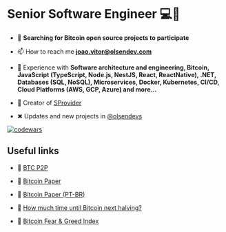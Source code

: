 
<h1>Senior Software Engineer 💻🧡</h1>


- 📢 **Searching for Bitcoin open source projects to participate**

- 📫 How to reach me **joao.vitor@olsendev.com**

- 💬 Experience with **Software architecture and engineering, Bitcoin, JavaScript (TypeScript, Node.js, NestJS, React, ReactNative),  .NET,  Databases (SQL, NoSQL), Microservices, Docker, Kubernetes, CI/CD, Cloud Platforms (AWS, GCP, Azure) and more...**

- 🧡 Creator of [SProvider](https://spiketospike.com)

- ✖ Updates and new projects in [@olsendevs](https://twitter.com/olsendevs)



<a href="https://www.codewars.com/users/jolsendev" target="_blank"><img align="center" src="https://www.codewars.com/users/jolsendev/badges/large" alt="codewars" /> </a>
<h2>Useful links</h2>

- 🧡 [BTC P2P](https://spiketospike.com)

- 🧡 [Bitcoin Paper](https://bitcoin.org/bitcoin.pdf)

- 🧡 [Bitcoin Paper (PT-BR)](https://bitcoin.org/files/bitcoin-paper/bitcoin_pt_br.pdf)

- 🧡 [How much time until Bitcoin next halving?](https://weeksuntilhalving.live)
  
- 🧡 [Bitcoin Fear & Greed Index](https://alternative.me/crypto/fear-and-greed-index/)


